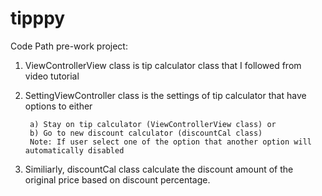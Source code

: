 # tipppy

Code Path pre-work project:

1) ViewControllerView class is tip calculator class that I followed from video tutorial 
2) SettingViewController class is the settings of tip calculator that have options to either 
        
        a) Stay on tip calculator (ViewControllerView class) or 
        b) Go to new discount calculator (discountCal class) 
        Note: If user select one of the option that another option will automatically disabled 
        
3) Similiarly, discountCal class calculate the discount amount of the original price based on discount percentage. 


